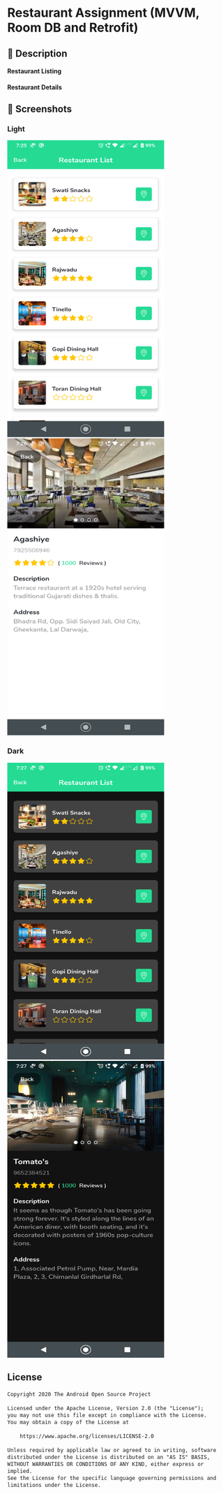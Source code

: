 # Restaurant Assignment (MVVM, Room DB and Retrofit)


## :scroll: Description
#### Restaurant Listing
#### Restaurant Details

## :camera_flash: Screenshots

### Light
<img width="360" height="680" src="images/light_1.png" alt="Image" >
<img width="360" height="680" src="images/light_2.png" alt="Image" >

### Dark
<img width="360" height="680" src="images/dark_1.png" alt="Image" >
<img width="360" height="680" src="images/dark_2.png" alt="Image" >

## License
```
Copyright 2020 The Android Open Source Project

Licensed under the Apache License, Version 2.0 (the "License");
you may not use this file except in compliance with the License.
You may obtain a copy of the License at

    https://www.apache.org/licenses/LICENSE-2.0

Unless required by applicable law or agreed to in writing, software
distributed under the License is distributed on an "AS IS" BASIS,
WITHOUT WARRANTIES OR CONDITIONS OF ANY KIND, either express or implied.
See the License for the specific language governing permissions and
limitations under the License.
```